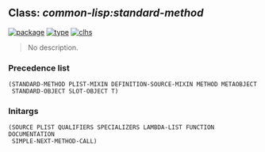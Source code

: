 ## Class: ***common-lisp:standard-method***
[![package](https://img.shields.io/badge/Package-COMMON--LISP-5f9ea0.svg?style=social&colorA=999999)](../) [![type](https://img.shields.io/badge/Type-Class-5f9ea0.svg?style=social&colorA=999999)](../#class) [![clhs](https://img.shields.io/badge/CLHS-STANDARD--METHOD-5f9ea0.svg?style=social&colorA=999999)](http://www.lispworks.com/documentation/HyperSpec/Body/t_std_me.htm) 

> No description.

### Precedence list
```
(STANDARD-METHOD PLIST-MIXIN DEFINITION-SOURCE-MIXIN METHOD METAOBJECT
 STANDARD-OBJECT SLOT-OBJECT T)
```
### Initargs
```
(SOURCE PLIST QUALIFIERS SPECIALIZERS LAMBDA-LIST FUNCTION DOCUMENTATION
 SIMPLE-NEXT-METHOD-CALL)
```
